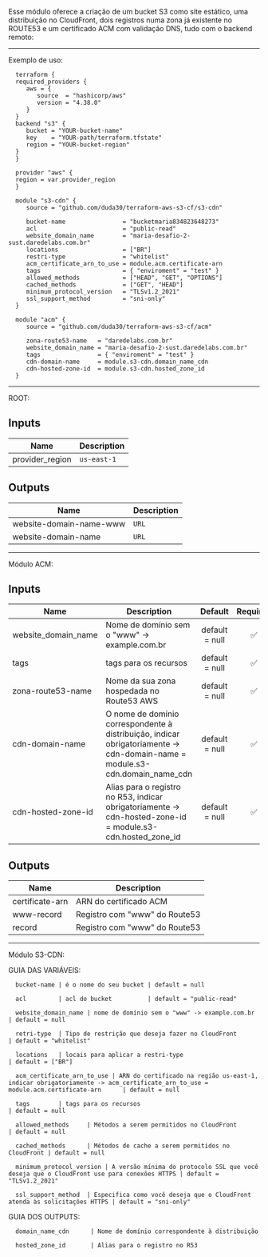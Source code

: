 

   Esse módulo oferece a criação de um bucket S3 como site estático, uma distribuição no CloudFront, dois registros numa zona já existente no ROUTE53 e um certificado ACM com validação DNS, tudo com o backend remoto:

   ---------------------------------------------------------------------------------------

Exemplo de uso:

      terraform {
      required_providers {
         aws = {
            source  = "hashicorp/aws"
            version = "4.38.0"
         }
      }
      backend "s3" {
         bucket = "YOUR-bucket-name"
         key    = "YOUR-path/terraform.tfstate"
         region = "YOUR-bucket-region"
      }
      }

      provider "aws" {
      region = var.provider_region
      }

      module "s3-cdn" {
         source = "github.com/duda30/terraform-aws-s3-cf/s3-cdn"

         bucket-name                = "bucketmaria834823648273"
         acl                        = "public-read"
         website_domain_name        = "maria-desafio-2-sust.daredelabs.com.br"
         locations                  = ["BR"]
         restri-type                = "whitelist"
         acm_certificate_arn_to_use = module.acm.certificate-arn
         tags                       = { "enviroment" = "test" }
         allowed_methods            = ["HEAD", "GET", "OPTIONS"]
         cached_methods             = ["GET", "HEAD"]
         minimum_protocol_version   = "TLSv1.2_2021"
         ssl_support_method         = "sni-only"
      }

      module "acm" {
         source = "github.com/duda30/terraform-aws-s3-cf/acm"

         zona-route53-name   = "daredelabs.com.br"
         website_domain_name = "maria-desafio-2-sust.daredelabs.com.br"
         tags                = { "enviroment" = "test" }
         cdn-domain-name     = module.s3-cdn.domain_name_cdn
         cdn-hosted-zone-id  = module.s3-cdn.hosted_zone_id
      }

   ---------------------------------------------------------------------------------------

ROOT:

## Inputs

| Name | Description |
|------|-------------|
|provider_region|`us-east-1`|
   

## Outputs 

| Name | Description |
|------|-------------|
|website-domain-name-www|`URL`|
|website-domain-name|`URL`|

   ---------------------------------------------------------------------------------------

Módulo ACM:

## Inputs

| Name | Description | Default | Required |
|------|-------------|:-----:|:-----:|
|website_domain_name|Nome de domínio sem o "www" -> example.com.br|default = null| ✅ |
|tags|tags para os recursos|default = null| ✅ |
|zona-route53-name|Nome da sua zona hospedada no Route53 AWS| default = null| ✅ |
|cdn-domain-name|O nome de domínio correspondente à distribuição, indicar obrigatoriamente -> cdn-domain-name = module.s3-cdn.domain_name_cdn|default = null| ✅ |
|cdn-hosted-zone-id|Alias para o registro no R53, indicar obrigatoriamente -> cdn-hosted-zone-id  = module.s3-cdn.hosted_zone_id|default = null| ✅ |


## Outputs 

| Name | Description |
|------|-------------|
|certificate-arn|ARN do certificado ACM|
|www-record|Registro com "www" do Route53|
|record|Registro com "www" do Route53|

   ---------------------------------------------------------------------------------------

Módulo S3-CDN:

   GUIA DAS VARIÁVEIS:

      bucket-name | é o nome do seu bucket | default = null

      acl         | acl do bucket          | default = "public-read"

      website_domain_name | nome de domínio sem o "www" -> example.com.br | default = null

      retri-type  | Tipo de restrição que deseja fazer no CloudFront      | default = "whitelist"

      locations   | locais para aplicar a restri-type                     | default = ["BR"]

      acm_certificate_arn_to_use | ARN do certificado na região us-east-1, indicar obrigatoriamente -> acm_certificate_arn_to_use = module.acm.certificate-arn      | default = null

      tags        | tags para os recursos                                 | default = null

      allowed_methods     | Métodos a serem permitidos no CloudFront      | default = null

      cached_methods      | Métodos de cache a serem permitidos no CloudFront | default = null

      minimum_protocol_version | A versão mínima do protocolo SSL que você deseja que o CloudFront use para conexões HTTPS | default = "TLSv1.2_2021"

      ssl_support_method  | Especifica como você deseja que o CloudFront atenda às solicitações HTTPS | default = "sni-only"

   GUIA DOS OUTPUTS:

      domain_name_cdn      | Nome de domínio correspondente à distribuição 

      hosted_zone_id       | Alias para o registro no R53 
